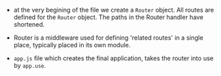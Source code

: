 - at the very begining of the file we create a `Router` object. All routes are defined for the `Router` object. The paths in the Router handler have shortened.

- Router is a middleware used for defining 'related routes' in a single place, typically placed in its own module.

- `app.js` file which creates the final application, takes the router into use by `app.use`.
